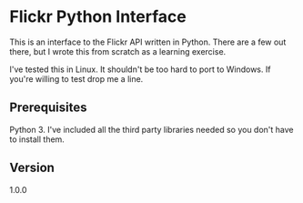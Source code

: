 # Flickr Python Interface
This is an interface to the Flickr API written in Python. There are a
few out there, but I wrote this from scratch as a learning exercise.

I've tested this in Linux. It shouldn't be too hard to port to Windows.
If you're willing to test drop me a line.

## Prerequisites
Python 3. I've included all the third party libraries needed so you
don't have to install them.

## Version
1.0.0
